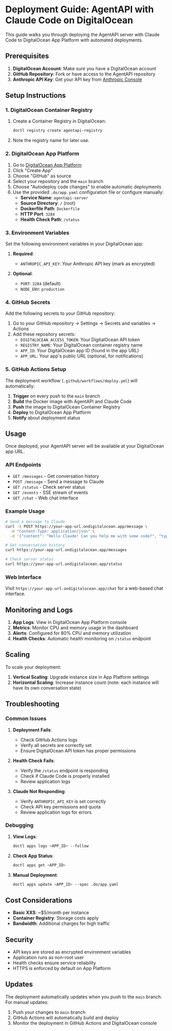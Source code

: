 # Deployment Guide: AgentAPI with Claude Code on DigitalOcean

This guide walks you through deploying the AgentAPI server with Claude Code to DigitalOcean App Platform with automated deployments.

## Prerequisites

1. **DigitalOcean Account**: Make sure you have a DigitalOcean account
2. **GitHub Repository**: Fork or have access to the AgentAPI repository
3. **Anthropic API Key**: Get your API key from [Anthropic Console](https://console.anthropic.com/)

## Setup Instructions

### 1. DigitalOcean Container Registry

1. Create a Container Registry in DigitalOcean:

   ```bash
   doctl registry create agentapi-registry
   ```

2. Note the registry name for later use.

### 2. DigitalOcean App Platform

1. Go to [DigitalOcean App Platform](https://cloud.digitalocean.com/apps)
2. Click "Create App"
3. Choose "GitHub" as source
4. Select your repository and the `main` branch
5. Choose "Autodeploy code changes" to enable automatic deployments
6. Use the provided `.do/app.yaml` configuration file or configure manually:
   - **Service Name**: `agentapi-server`
   - **Source Directory**: `/` (root)
   - **Dockerfile Path**: `Dockerfile`
   - **HTTP Port**: `3284`
   - **Health Check Path**: `/status`

### 3. Environment Variables

Set the following environment variables in your DigitalOcean app:

1. **Required**:

   - `ANTHROPIC_API_KEY`: Your Anthropic API key (mark as encrypted)

2. **Optional**:
   - `PORT`: `3284` (default)
   - `NODE_ENV`: `production`

### 4. GitHub Secrets

Add the following secrets to your GitHub repository:

1. Go to your GitHub repository → Settings → Secrets and variables → Actions
2. Add these repository secrets:
   - `DIGITALOCEAN_ACCESS_TOKEN`: Your DigitalOcean API token
   - `REGISTRY_NAME`: Your DigitalOcean container registry name
   - `APP_ID`: Your DigitalOcean app ID (found in the app URL)
   - `APP_URL`: Your app's public URL (optional, for notifications)

### 5. GitHub Actions Setup

The deployment workflow (`.github/workflows/deploy.yml`) will automatically:

1. **Trigger** on every push to the `main` branch
2. **Build** the Docker image with AgentAPI and Claude Code
3. **Push** the image to DigitalOcean Container Registry
4. **Deploy** to DigitalOcean App Platform
5. **Notify** about deployment status

## Usage

Once deployed, your AgentAPI server will be available at your DigitalOcean app URL.

### API Endpoints

- `GET /messages` - Get conversation history
- `POST /message` - Send a message to Claude
- `GET /status` - Check server status
- `GET /events` - SSE stream of events
- `GET /chat` - Web chat interface

### Example Usage

```bash
# Send a message to Claude
curl -X POST https://your-app-url.ondigitalocean.app/message \
  -H "Content-Type: application/json" \
  -d '{"content": "Hello Claude! Can you help me with some code?", "type": "user"}'

# Get conversation history
curl https://your-app-url.ondigitalocean.app/messages

# Check server status
curl https://your-app-url.ondigitalocean.app/status
```

### Web Interface

Visit `https://your-app-url.ondigitalocean.app/chat` for a web-based chat interface.

## Monitoring and Logs

1. **App Logs**: View in DigitalOcean App Platform console
2. **Metrics**: Monitor CPU and memory usage in the dashboard
3. **Alerts**: Configured for 80% CPU and memory utilization
4. **Health Checks**: Automatic health monitoring on `/status` endpoint

## Scaling

To scale your deployment:

1. **Vertical Scaling**: Upgrade instance size in App Platform settings
2. **Horizontal Scaling**: Increase instance count (note: each instance will have its own conversation state)

## Troubleshooting

### Common Issues

1. **Deployment Fails**:

   - Check GitHub Actions logs
   - Verify all secrets are correctly set
   - Ensure DigitalOcean API token has proper permissions

2. **Health Check Fails**:

   - Verify the `/status` endpoint is responding
   - Check if Claude Code is properly installed
   - Review application logs

3. **Claude Not Responding**:
   - Verify `ANTHROPIC_API_KEY` is set correctly
   - Check API key permissions and quota
   - Review application logs for errors

### Debugging

1. **View Logs**:

   ```bash
   doctl apps logs <APP_ID> --follow
   ```

2. **Check App Status**:

   ```bash
   doctl apps get <APP_ID>
   ```

3. **Manual Deployment**:
   ```bash
   doctl apps update <APP_ID> --spec .do/app.yaml
   ```

## Cost Considerations

- **Basic XXS**: ~$5/month per instance
- **Container Registry**: Storage costs apply
- **Bandwidth**: Additional charges for high traffic

## Security

- API keys are stored as encrypted environment variables
- Application runs as non-root user
- Health checks ensure service reliability
- HTTPS is enforced by default on App Platform

## Updates

The deployment automatically updates when you push to the `main` branch. For manual updates:

1. Push your changes to `main` branch
2. GitHub Actions will automatically build and deploy
3. Monitor the deployment in GitHub Actions and DigitalOcean console

